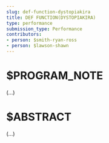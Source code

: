 ```yaml
---
slug: def-function-dystopiakira
title: DEF FUNCTION(DYSTOPIAKIRA)
type: performance
submission_type: Performance
contributors:
- person: $smith-ryan-ross
- person: $lawson-shawn
---
```


# $PROGRAM_NOTE

(...)

# $ABSTRACT

(...)